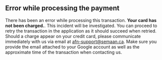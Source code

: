 
## Error while processing the payment

There has been an error while processing this transaction. <strong>Your card has not been charged.</strong>. This incident will be investigated. You can proceed to retry the transaction in the application as it should succeed when retried. Should a charge appear on your credit card, please communicate immediately with us via email at <a href="mailto:afn-support@semaan.ca?Subject=Payment%20issue">afn-support@semaan.ca</a>. Make sure you provide the email attached to your Google account as well as the approximate time of the transaction when contacting us.

<!--- end panel -->

